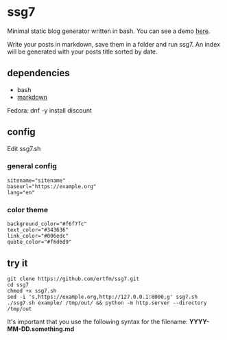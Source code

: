 # ssg7

Minimal static blog generator written in bash. You can see a demo [here](https://ertfm.github.io/ssg7/).

Write your posts in markdown, save them in a folder and run ssg7. An index will be generated with your
posts title sorted by date.

## dependencies

* bash
* [markdown](https://command-not-found.com/markdown)

Fedora: dnf -y install discount

## config

Edit ssg7.sh 

### general config

    sitename="sitename"
    baseurl="https://example.org"
    lang="en"

### color theme

    background_color="#f6f7fc"
    text_color="#343636"
    link_color="#006edc"
    quote_color="#f6d6d9"

## try it

    git clone https://github.com/ertfm/ssg7.git
    cd ssg7
    chmod +x ssg7.sh
    sed -i 's,https://example.org,http://127.0.0.1:8000,g' ssg7.sh 
    ./ssg7.sh example/ /tmp/out/ && python -m http.server --directory /tmp/out

It's important that you use the following syntax for the filename: **YYYY-MM-DD.something.md**


